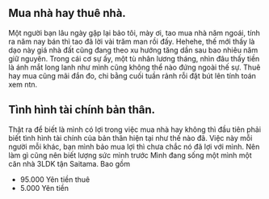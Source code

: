 ## Mua nhà hay thuê nhà.

Một người bạn lâu ngày gặp lại bảo tôi, mày ơi, tao mua nhà năm ngoái, tính ra năm nay bán thì tao đã lời vài trăm man rồi đấy. Hehehe, thế mới thấy là dạo này giá nhà đất cũng đang theo xu hướng tăng dần sau bao nhiêu năm giữ nguyên. 
Trong cái cơ sự ấy, một tù nhân lương tháng, nhìn đâu thấy tiền là ánh mắt long lanh như mình cũng không thể nào đứng ngoài thế sự. Thuê hay mua cũng mãi đắn đo, chi bằng cuối tuần rảnh rỗi đặt bút lên tính toán xem ntn.

## Tình hình tài chính bản thân.
Thật ra để biết là mình có lợi trong việc mua nhà hay không thì đầu tiên phải biết tình hình tài chính của bản thân hiện tại như thế nào đã. Việc này mỗi người mỗi khác, bạn mình bảo mua lợi thì chưa chắc nó đã lợi với mình. Nên làm gì cũng nên biết lượng sức mình trước
Mình đang sống một mình một căn nhà 3LDK tận Saitama. Bao gồm

- 95.000 Yên tiền thuê
- 5.000 Yên tiền 
